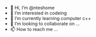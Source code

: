 - 👋 Hi, I’m @nteshome
- 👀 I’m interested in codeing
- 🌱 I’m currently learning computer c++
- 💞️ I’m looking to collaborate on ...
- 📫 How to reach me ...

<!---
nteshome/nteshome is a ✨ special ✨ repository because its `README.md` (this file) appears on your GitHub profile.
You can click the Preview link to take a look at your changes.
--->
